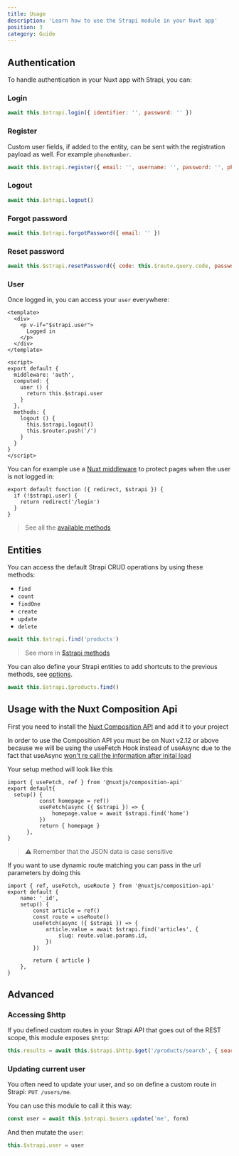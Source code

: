 ```yaml
---
title: Usage
description: 'Learn how to use the Strapi module in your Nuxt app'
position: 3
category: Guide
---
```


## Authentication

To handle authentication in your Nuxt app with Strapi, you can:

### Login

```js
await this.$strapi.login({ identifier: '', password: '' })
```

### Register

Custom user fields, if added to the entity, can be sent with the registration payload as well. For example `phoneNumber`.

```js
await this.$strapi.register({ email: '', username: '', password: '', phoneNumber: '' })
```

### Logout

```js
await this.$strapi.logout()
```

### Forgot password

```js
await this.$strapi.forgotPassword({ email: '' })
```

### Reset password

```js
await this.$strapi.resetPassword({ code: this.$route.query.code, password: '', passwordConfirmation: '' })
```

### User

Once logged in, you can access your `user` everywhere:

```vue{}[components/navbar.vue]
<template>
  <div>
    <p v-if="$strapi.user">
      Logged in
    </p>
  </div>
</template>

<script>
export default {
  middleware: 'auth',
  computed: {
    user () {
      return this.$strapi.user
    }
  },
  methods: {
    logout () {
      this.$strapi.logout()
      this.$router.push('/')
    }
  }
}
</script>
```

You can for example use a [Nuxt middleware](https://nuxtjs.org/docs/2.x/directory-structure/middleware) to protect pages when the user is not logged in:

```js{}[middleware/auth.js]
export default function ({ redirect, $strapi }) {
  if (!$strapi.user) {
    return redirect('/login')
  }
}
```

> See all the [available methods](/strapi#methods)

## Entities

You can access the default Strapi CRUD operations by using these methods:

- `find`
- `count`
- `findOne`
- `create`
- `update`
- `delete`

```js
await this.$strapi.find('products')
```

> See more in [$strapi methods](/strapi#methods)

You can also define your Strapi entities to add shortcuts to the previous methods, see [options](/options#entities).

```js
await this.$strapi.$products.find()
```
## Usage with the Nuxt Composition Api

First you need to install the [Nuxt Composition API](https://composition-api.nuxtjs.org/) and add it to your project

In order to use the Composition API you must be on Nuxt v2.12 or above because we will be using the useFetch Hook instead of useAsync due to the fact that useAsync [won't re call the information after inital load](https://composition-api.nuxtjs.org/helpers/useAsync)

Your setup method will look like this

```
import { useFetch, ref } from '@nuxtjs/composition-api'
export default{
  setup() {
          const homepage = ref()
          useFetch(async ({ $strapi }) => {
              homepage.value = await $strapi.find('home')
          })
          return { homepage }
      },
}
```
> :warning: Remember that the JSON data is case sensitive

If you want to use dynamic route matching you can pass in the url parameters by doing this

```
import { ref, useFetch, useRoute } from '@nuxtjs/composition-api'
export default {
    name: '_id',
    setup() {
        const article = ref()
        const route = useRoute()
        useFetch(async ({ $strapi }) => {
            article.value = await $strapi.find('articles', {
                slug: route.value.params.id,
            })
        })

        return { article }
    },
}
```

## Advanced

### Accessing $http

If you defined custom routes in your Strapi API that goes out of the REST scope, this module exposes `$http`:

```js
this.results = await this.$strapi.$http.$get('/products/search', { searchParams: { _q: 't-shirt' } })
```

### Updating current user

<alert type="info">

You often need to update your user, and so on define a custom route in Strapi: `PUT /users/me`.

</alert>

You can use this module to call it this way:

```js
const user = await this.$strapi.$users.update('me', form)
```

And then mutate the `user`:

```js
this.$strapi.user = user
```
